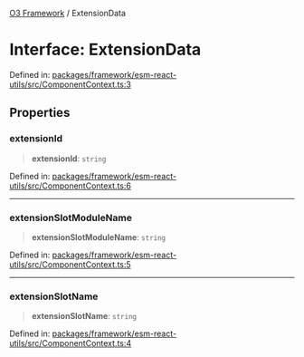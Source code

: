 [O3 Framework](../API.md) / ExtensionData

# Interface: ExtensionData

Defined in: [packages/framework/esm-react-utils/src/ComponentContext.ts:3](https://github.com/openmrs/openmrs-esm-core/blob/85cde3ce59cd3d29230c98040a3f53525e808725/packages/framework/esm-react-utils/src/ComponentContext.ts#L3)

## Properties

### extensionId

> **extensionId**: `string`

Defined in: [packages/framework/esm-react-utils/src/ComponentContext.ts:6](https://github.com/openmrs/openmrs-esm-core/blob/85cde3ce59cd3d29230c98040a3f53525e808725/packages/framework/esm-react-utils/src/ComponentContext.ts#L6)

***

### extensionSlotModuleName

> **extensionSlotModuleName**: `string`

Defined in: [packages/framework/esm-react-utils/src/ComponentContext.ts:5](https://github.com/openmrs/openmrs-esm-core/blob/85cde3ce59cd3d29230c98040a3f53525e808725/packages/framework/esm-react-utils/src/ComponentContext.ts#L5)

***

### extensionSlotName

> **extensionSlotName**: `string`

Defined in: [packages/framework/esm-react-utils/src/ComponentContext.ts:4](https://github.com/openmrs/openmrs-esm-core/blob/85cde3ce59cd3d29230c98040a3f53525e808725/packages/framework/esm-react-utils/src/ComponentContext.ts#L4)
